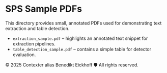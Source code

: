 # SPS Sample PDFs

This directory provides small, annotated PDFs used for demonstrating text extraction and table detection.

- `extraction_sample.pdf` – highlights an annotated text snippet for extraction pipelines.
- `table_detection_sample.pdf` – contains a simple table for detector evaluation.

© 2025 Contexter alias Benedikt Eickhoff 🛡️ All rights reserved.
